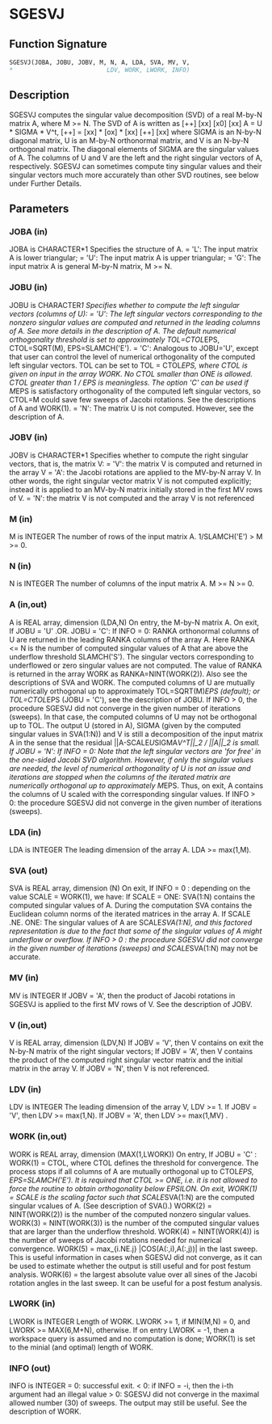 # SGESVJ

## Function Signature

```fortran
SGESVJ(JOBA, JOBU, JOBV, M, N, A, LDA, SVA, MV, V,
*                          LDV, WORK, LWORK, INFO)
```

## Description


 SGESVJ computes the singular value decomposition (SVD) of a real
 M-by-N matrix A, where M >= N. The SVD of A is written as
                                    [++]   [xx]   [x0]   [xx]
              A = U * SIGMA * V^t,  [++] = [xx] * [ox] * [xx]
                                    [++]   [xx]
 where SIGMA is an N-by-N diagonal matrix, U is an M-by-N orthonormal
 matrix, and V is an N-by-N orthogonal matrix. The diagonal elements
 of SIGMA are the singular values of A. The columns of U and V are the
 left and the right singular vectors of A, respectively.
 SGESVJ can sometimes compute tiny singular values and their singular vectors much
 more accurately than other SVD routines, see below under Further Details.

## Parameters

### JOBA (in)

JOBA is CHARACTER*1 Specifies the structure of A. = 'L': The input matrix A is lower triangular; = 'U': The input matrix A is upper triangular; = 'G': The input matrix A is general M-by-N matrix, M >= N.

### JOBU (in)

JOBU is CHARACTER*1 Specifies whether to compute the left singular vectors (columns of U): = 'U': The left singular vectors corresponding to the nonzero singular values are computed and returned in the leading columns of A. See more details in the description of A. The default numerical orthogonality threshold is set to approximately TOL=CTOL*EPS, CTOL=SQRT(M), EPS=SLAMCH('E'). = 'C': Analogous to JOBU='U', except that user can control the level of numerical orthogonality of the computed left singular vectors. TOL can be set to TOL = CTOL*EPS, where CTOL is given on input in the array WORK. No CTOL smaller than ONE is allowed. CTOL greater than 1 / EPS is meaningless. The option 'C' can be used if M*EPS is satisfactory orthogonality of the computed left singular vectors, so CTOL=M could save few sweeps of Jacobi rotations. See the descriptions of A and WORK(1). = 'N': The matrix U is not computed. However, see the description of A.

### JOBV (in)

JOBV is CHARACTER*1 Specifies whether to compute the right singular vectors, that is, the matrix V: = 'V': the matrix V is computed and returned in the array V = 'A': the Jacobi rotations are applied to the MV-by-N array V. In other words, the right singular vector matrix V is not computed explicitly; instead it is applied to an MV-by-N matrix initially stored in the first MV rows of V. = 'N': the matrix V is not computed and the array V is not referenced

### M (in)

M is INTEGER The number of rows of the input matrix A. 1/SLAMCH('E') > M >= 0.

### N (in)

N is INTEGER The number of columns of the input matrix A. M >= N >= 0.

### A (in,out)

A is REAL array, dimension (LDA,N) On entry, the M-by-N matrix A. On exit, If JOBU = 'U' .OR. JOBU = 'C': If INFO = 0: RANKA orthonormal columns of U are returned in the leading RANKA columns of the array A. Here RANKA <= N is the number of computed singular values of A that are above the underflow threshold SLAMCH('S'). The singular vectors corresponding to underflowed or zero singular values are not computed. The value of RANKA is returned in the array WORK as RANKA=NINT(WORK(2)). Also see the descriptions of SVA and WORK. The computed columns of U are mutually numerically orthogonal up to approximately TOL=SQRT(M)*EPS (default); or TOL=CTOL*EPS (JOBU = 'C'), see the description of JOBU. If INFO > 0, the procedure SGESVJ did not converge in the given number of iterations (sweeps). In that case, the computed columns of U may not be orthogonal up to TOL. The output U (stored in A), SIGMA (given by the computed singular values in SVA(1:N)) and V is still a decomposition of the input matrix A in the sense that the residual ||A-SCALE*U*SIGMA*V^T||_2 / ||A||_2 is small. If JOBU = 'N': If INFO = 0: Note that the left singular vectors are 'for free' in the one-sided Jacobi SVD algorithm. However, if only the singular values are needed, the level of numerical orthogonality of U is not an issue and iterations are stopped when the columns of the iterated matrix are numerically orthogonal up to approximately M*EPS. Thus, on exit, A contains the columns of U scaled with the corresponding singular values. If INFO > 0: the procedure SGESVJ did not converge in the given number of iterations (sweeps).

### LDA (in)

LDA is INTEGER The leading dimension of the array A. LDA >= max(1,M).

### SVA (out)

SVA is REAL array, dimension (N) On exit, If INFO = 0 : depending on the value SCALE = WORK(1), we have: If SCALE = ONE: SVA(1:N) contains the computed singular values of A. During the computation SVA contains the Euclidean column norms of the iterated matrices in the array A. If SCALE .NE. ONE: The singular values of A are SCALE*SVA(1:N), and this factored representation is due to the fact that some of the singular values of A might underflow or overflow. If INFO > 0 : the procedure SGESVJ did not converge in the given number of iterations (sweeps) and SCALE*SVA(1:N) may not be accurate.

### MV (in)

MV is INTEGER If JOBV = 'A', then the product of Jacobi rotations in SGESVJ is applied to the first MV rows of V. See the description of JOBV.

### V (in,out)

V is REAL array, dimension (LDV,N) If JOBV = 'V', then V contains on exit the N-by-N matrix of the right singular vectors; If JOBV = 'A', then V contains the product of the computed right singular vector matrix and the initial matrix in the array V. If JOBV = 'N', then V is not referenced.

### LDV (in)

LDV is INTEGER The leading dimension of the array V, LDV >= 1. If JOBV = 'V', then LDV >= max(1,N). If JOBV = 'A', then LDV >= max(1,MV) .

### WORK (in,out)

WORK is REAL array, dimension (MAX(1,LWORK)) On entry, If JOBU = 'C' : WORK(1) = CTOL, where CTOL defines the threshold for convergence. The process stops if all columns of A are mutually orthogonal up to CTOL*EPS, EPS=SLAMCH('E'). It is required that CTOL >= ONE, i.e. it is not allowed to force the routine to obtain orthogonality below EPSILON. On exit, WORK(1) = SCALE is the scaling factor such that SCALE*SVA(1:N) are the computed singular vcalues of A. (See description of SVA().) WORK(2) = NINT(WORK(2)) is the number of the computed nonzero singular values. WORK(3) = NINT(WORK(3)) is the number of the computed singular values that are larger than the underflow threshold. WORK(4) = NINT(WORK(4)) is the number of sweeps of Jacobi rotations needed for numerical convergence. WORK(5) = max_{i.NE.j} |COS(A(:,i),A(:,j))| in the last sweep. This is useful information in cases when SGESVJ did not converge, as it can be used to estimate whether the output is still useful and for post festum analysis. WORK(6) = the largest absolute value over all sines of the Jacobi rotation angles in the last sweep. It can be useful for a post festum analysis.

### LWORK (in)

LWORK is INTEGER Length of WORK. LWORK >= 1, if MIN(M,N) = 0, and LWORK >= MAX(6,M+N), otherwise. If on entry LWORK = -1, then a workspace query is assumed and no computation is done; WORK(1) is set to the minial (and optimal) length of WORK.

### INFO (out)

INFO is INTEGER = 0: successful exit. < 0: if INFO = -i, then the i-th argument had an illegal value > 0: SGESVJ did not converge in the maximal allowed number (30) of sweeps. The output may still be useful. See the description of WORK.

